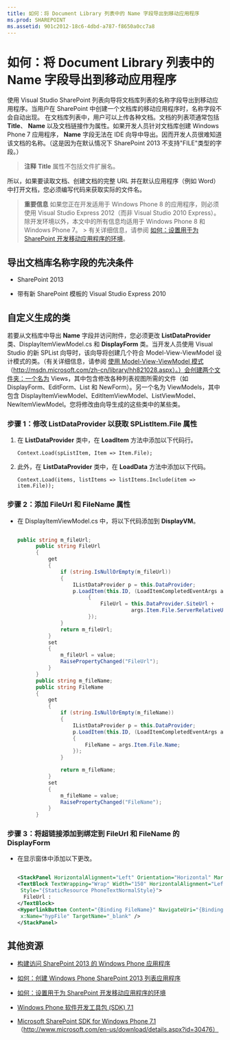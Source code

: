 ```yaml
---
title: 如何：将 Document Library 列表中的 Name 字段导出到移动应用程序
ms.prod: SHAREPOINT
ms.assetid: 901c2012-18c6-4dbd-a787-f8650a0cc7a8
---
```



# 如何：将 Document Library 列表中的 Name 字段导出到移动应用程序
使用 Visual Studio SharePoint 列表向导将文档库列表的名称字段导出到移动应用程序。当用户在 SharePoint 中创建一个文档库的移动应用程序时，名称字段不会自动出现。
在文档库列表中，用户可以上传各种文档。文档的列表项通常包括 **Title**、 **Name** 以及文档链接作为属性。如果开发人员针对文档库创建 Windows Phone 7 应用程序， **Name** 字段无法在 IDE 向导中导出。因而开发人员很难知道该文档的名称。（这是因为在默认情况下 SharePoint 2013 不支持"FILE"类型的字段。）
  
    
    


> **注释**
> **Title** 属性不包括文件扩展名。
  
    
    


所以，如果要读取文档、创建文档的完整 URL 并在默认应用程序（例如 Word）中打开文档，您必须编写代码来获取实际的文件名。
  
    
    


> **重要信息**
> 如果您正在开发适用于 Windows Phone 8 的应用程序，则必须使用 Visual Studio Express 2012（而非 Visual Studio 2010 Express）。除开发环境以外，本文中的所有信息均适用于 Windows Phone 8 和 Windows Phone 7。 > 有关详细信息，请参阅 [如何：设置用于为 SharePoint 开发移动应用程序的环境](how-to-set-up-an-environment-for-developing-mobile-apps-for-sharepoint.md)。 
  
    
    


## 导出文档库名称字段的先决条件


- SharePoint 2013
    
  
- 带有新 SharePoint 模板的 Visual Studio Express 2010
    
  

## 自定义生成的类
<a name="HowToExportTheNameFieldInADocumentLibraryListToAMobileApp_CustomizeTheGeneratedClases"> </a>

若要从文档库中导出 **Name** 字段并访问附件，您必须更改 **ListDataProvider** 类、DisplayItemViewModel.cs 和 **DisplayForm** 类。当开发人员使用 Visual Studio 的新 SPList 向导时，该向导将创建几个符合 Model-View-ViewModel 设计模式的类。（有关详细信息，请参阅 [使用 Model-View-ViewModel 模式](http://msdn.microsoft.com/zh-cn/library/hh821028.aspx)（http://msdn.microsoft.com/zh-cn/library/hh821028.aspx）。）会创建两个文件夹：一个名为 Views，其中包含修改各种列表视图所需的文件（如 DisplayForm、EditForm、List 和 NewForm）。另一个名为 ViewModels，其中包含 DisplayItemViewModel、EditItemViewModel、ListViewModel、NewItemViewModel。您将修改由向导生成的这些类中的某些类。
  
    
    

### 步骤 1：修改 ListDataProvider 以获取 SPListItem.File 属性


1. 在 **ListDataProvider** 类中，在 **LoadItem** 方法中添加以下代码行。
    
     `Context.Load(spListItem, Item => Item.File);`
    
  
2. 此外，在 **ListDataProvider** 类中，在 **LoadData** 方法中添加以下代码。
    
     `Context.Load(items, listItems => listItems.Include(item => item.File));`
    
  

### 步骤 2：添加 FileUrl 和 FileName 属性


- 在 DisplayItemViewModel.cs 中，将以下代码添加到 **DisplayVM**。
    
  ```cs
  
  public string m_fileUrl;
        public string FileUrl
        {
            get
            {
                if (string.IsNullOrEmpty(m_fileUrl))
                {
                    IListDataProvider p = this.DataProvider;
                    p.LoadItem(this.ID, (LoadItemCompletedEventArgs args) =>
                         {
                             FileUrl = this.DataProvider.SiteUrl + 
                                       args.Item.File.ServerRelativeUrl;
                         });
                }
                return m_fileUrl;
            }
            set
            {
                m_fileUrl = value;
                RaisePropertyChanged("FileUrl");
            }
        }
        public string m_fileName;
        public string FileName
        {
            get
            {
                if (string.IsNullOrEmpty(m_fileName))
                {
                    IListDataProvider p = this.DataProvider;
                    p.LoadItem(this.ID, (LoadItemCompletedEventArgs args) =>
                    {
                        FileName = args.Item.File.Name;
                    });
                }

                return m_fileName;
            }
            set
            {
                m_fileName = value;
                RaisePropertyChanged("FileName");
            }
        }
  ```


### 步骤 3：将超链接添加到绑定到 FileUrl 和 FileName 的 DisplayForm


- 在显示窗体中添加以下更改。
    
  ```XML
  
  <StackPanel HorizontalAlignment="Left" Orientation="Horizontal" Margin="0,5,0,5">
  <TextBlock TextWrapping="Wrap" Width="150" HorizontalAlignment="Left" 
   Style="{StaticResource PhoneTextNormalStyle}">
    FileUrl :
  </TextBlock>
  <HyperlinkButton Content="{Binding FileName}" NavigateUri="{Binding FileUrl}" 
   x:Name="hypFile" TargetName="_blank" />
  </StackPanel>

  ```


## 其他资源
<a name="SP15StoreSPlist_addlresources"> </a>


-  [构建访问 SharePoint 2013 的 Windows Phone 应用程序](build-windows-phone-apps-that-access-sharepoint-2013.md)
    
  
-  [如何：创建 Windows Phone SharePoint 2013 列表应用程序](how-to-create-a-windows-phone-sharepoint-2013-list-app.md)
    
  
-  [如何：设置用于为 SharePoint 开发移动应用程序的环境](how-to-set-up-an-environment-for-developing-mobile-apps-for-sharepoint.md)
    
  
-  [Windows Phone 软件开发工具包 (SDK) 7.1](http://www.microsoft.com/zh-cn/download/details.aspx?id=27570)
    
  
-  [Microsoft SharePoint SDK for Windows Phone 7.1](http://www.microsoft.com/en-us/download/details.aspx?id=30476)（http://www.microsoft.com/en-us/download/details.aspx?id=30476）
    
  

